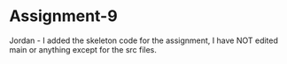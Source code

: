 # Assignment-9
Jordan - I added the skeleton code for the assignment, I have NOT edited main or anything except for the src files.
